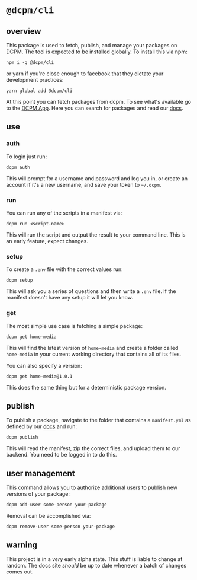 # `@dcpm/cli`

## overview

This package is used to fetch, publish, and manage your packages on DCPM. The tool is expected to be installed globally. To install this via npm:

    npm i -g @dcpm/cli

or yarn if you're close enough to facebook that they dictate your development practices:

    yarn global add @dcpm/cli

At this point you can fetch packages from dcpm. To see what's available go to the [DCPM App](https://app.dcpm.dev). Here you can search for packages and read our [docs](https://docs.dcpm.dev).

## use

### auth

To login just run:

    dcpm auth

This will prompt for a username and password and log you in, or create an account if it's a new username, and save your token to `~/.dcpm`.

### run

You can run any of the scripts in a manifest via:

    dcpm run <script-name>

This will run the script and output the result to your command line. This is an early feature, expect changes.

### setup

To create a `.env` file with the correct values run:

    dcpm setup

This will ask you a series of questions and then write a `.env` file. If the manifest doesn't have any setup it will let you know.

### get

The most simple use case is fetching a simple package:

    dcpm get home-media

This will find the latest version of `home-media` and create a folder called `home-media` in your current working directory that contains all of its files.

You can also specify a version:

    dcpm get home-media@1.0.1

This does the same thing but for a deterministic package version.

## publish

To publish a package, navigate to the folder that contains a `manifest.yml` as defined by our [docs](https://docs.dcpm.dev) and run:

    dcpm publish

This will read the manifest, zip the correct files, and upload them to our backend. You need to be logged in to do this.

## user management

This command allows you to authorize additional users to publish new versions of your package:

    dcpm add-user some-person your-package

Removal can be accomplished via:

    dcpm remove-user some-person your-package

## warning

This project is in a _very_ early alpha state. This stuff is liable to change at random. The docs site _should_ be up to date whenever a batch of changes comes out.
